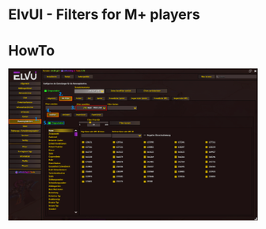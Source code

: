# ElvUI - Filters for M+ players

###

# HowTo

![enable-disable](https://github.com/mBlinkii/MaUI-ElvUI-Profile-Strings/blob/main/Media/enable-disable.png)

###

